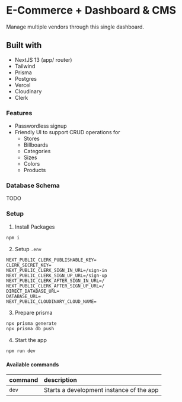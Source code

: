 # E-Commerce + Dashboard & CMS

Manage multiple vendors through this single dashboard.

## Built with

* NextJS 13 (app/ router)
* Tailwind
* Prisma
* Postgres
* Vercel
* Cloudinary
* Clerk

### Features

* Passwordless signup
* Friendly UI to support CRUD operations for
  * Stores
  * Billboards
  * Categories
  * Sizes
  * Colors
  * Products

### Database Schema

TODO

### Setup
1. Install Packages
```sh
npm i
```

2. Setup `.env`
```
NEXT_PUBLIC_CLERK_PUBLISHABLE_KEY=
CLERK_SECRET_KEY=
NEXT_PUBLIC_CLERK_SIGN_IN_URL=/sign-in
NEXT_PUBLIC_CLERK_SIGN_UP_URL=/sign-up
NEXT_PUBLIC_CLERK_AFTER_SIGN_IN_URL=/
NEXT_PUBLIC_CLERK_AFTER_SIGN_UP_URL=/
DIRECT_DATABASE_URL=
DATABASE_URL=
NEXT_PUBLIC_CLOUDINARY_CLOUD_NAME=
```

3. Prepare prisma
```sh
npx prisma generate
npx prisma db push
```

4. Start the app
```sh
npm run dev
```
#### Available commands

| command         | description                              |
| :-------------- | :--------------------------------------- |
| `dev`           | Starts a development instance of the app |